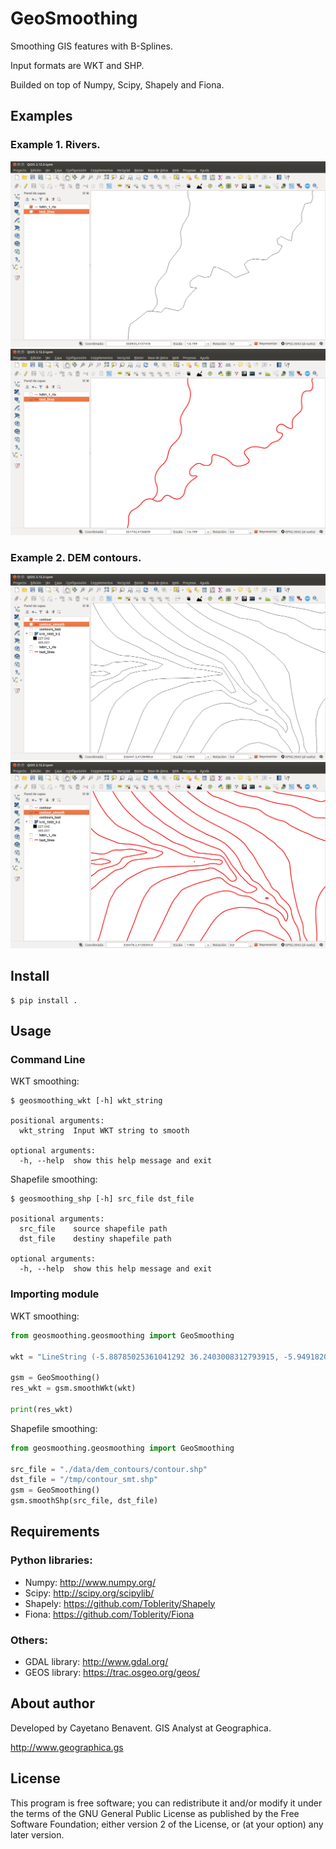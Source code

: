 # GeoSmoothing
Smoothing GIS features with B-Splines.

Input formats are WKT and SHP.

Builded on top of Numpy, Scipy, Shapely and Fiona.

## Examples
### Example 1. Rivers.
![Unsmoothed rivers layer.](data/img/river_nosmooth.png)
![Smoothed rivers layer.](data/img/river_smooth.png)

### Example 2. DEM contours.
![Unsmoothed dem contours layer.](data/img/contour_nosmooth.png)
![Smoothed dem contours layer.](data/img/contour_smooth.png)

## Install
```
$ pip install .
```

## Usage
### Command Line
WKT smoothing:
```
$ geosmoothing_wkt [-h] wkt_string

positional arguments:
  wkt_string  Input WKT string to smooth

optional arguments:
  -h, --help  show this help message and exit
```

Shapefile smoothing:
```
$ geosmoothing_shp [-h] src_file dst_file

positional arguments:
  src_file    source shapefile path
  dst_file    destiny shapefile path

optional arguments:
  -h, --help  show this help message and exit
```

### Importing module
WKT smoothing:
```python
from geosmoothing.geosmoothing import GeoSmoothing

wkt = "LineString (-5.88785025361041292 36.2403008312793915, -5.94918202938661622 36.05017232637315772, -6.01664698274044163 35.81711157842358517, -5.86945072087755193 35.58405083047400552, -5.40946240255602095 35.52271905469780222, -5.09053716851975935 35.61471671836211073, -5.18253483218406608 35.97044101786408987, -5.44012829044412349 36.27096671916749671, -5.34199744920219644 36.61442466351423519, -4.45268670044723791 36.74935457022188245, -4.4710862331800989 35.92137559724312723, -4.37295539193817184 35.58405083047400552, -4.06629651305715178 35.95817466270885632, -3.94976613908236374 36.29549942947797803, -3.47751146560559299 36.32003213978845935, -3.25058389523363722 36.44882886891848273, -3.46524511045035144 36.76162092537712311, -3.17085258672457204 36.88428447692953682)"

gsm = GeoSmoothing()
res_wkt = gsm.smoothWkt(wkt)

print(res_wkt)
```

Shapefile smoothing:
```python
from geosmoothing.geosmoothing import GeoSmoothing

src_file = "./data/dem_contours/contour.shp"
dst_file = "/tmp/contour_smt.shp"
gsm = GeoSmoothing()
gsm.smoothShp(src_file, dst_file)
```

## Requirements
### Python libraries:
- Numpy: http://www.numpy.org/
- Scipy: http://scipy.org/scipylib/
- Shapely: https://github.com/Toblerity/Shapely
- Fiona: https://github.com/Toblerity/Fiona

### Others:
- GDAL library: http://www.gdal.org/
- GEOS library: https://trac.osgeo.org/geos/


## About author
Developed by Cayetano Benavent.
GIS Analyst at Geographica.

http://www.geographica.gs


## License
This program is free software; you can redistribute it and/or modify
it under the terms of the GNU General Public License as published by
the Free Software Foundation; either version 2 of the License, or
(at your option) any later version.
